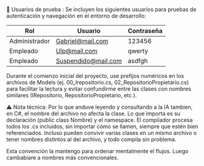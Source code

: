
 🔐 Usuarios de prueba : Se incluyen los siguientes usuarios para pruebas de autenticación y navegación en el entorno de desarrollo:

|     Rol       |        Usuario       |   Contraseña   |
|---------------|----------------------|----------------|
| Administrador | Gabriel@mail.com     |     123456     |🟢
| Empleado      | Ulp@mail.com         |     qwerty     |🟢
| Empleado      | Suspendido@mail.com  |     asdfgh     |🔴

Durante el comienzo inicial del proyecto, use prefijos numéricos en los archivos de Models (ej. 00_Irepositorio.cs, 02_RepositorioPropietario.cs) para facilitar la lectura y evitar confundirme entre las clases con nombres similares (IRepositorio, RepositorioPropietario, etc.).


⚠️ Nota técnica: Por lo que anduve leyendo y consultando a la IA tambien, en C#, el nombre del archivo no afecta la clase. Lo que importa es su declaración (public class Nombre) y el namespace. El compilador procesa todos los .cs incluidos, sin importar cómo se llamen, siempre que estén bien referenciados. Incluso pueden convivir varias clases en un mismo archivo o tener nombres distintos al del archivo, y todo compila sin problema.


Esta convención la mantengo para ordenar mentalmente el flujos. Luego cambabiare a nombres más convencionales.
